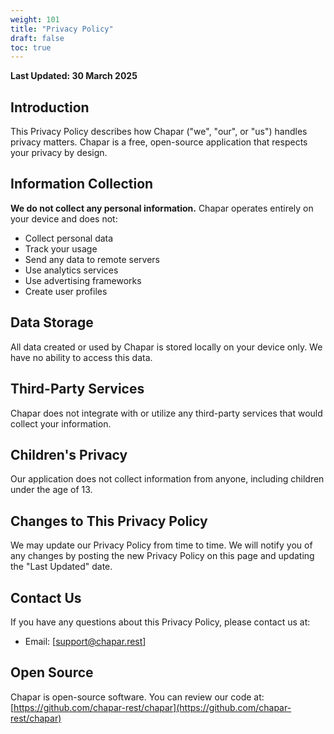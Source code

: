 ```yaml
---
weight: 101
title: "Privacy Policy"
draft: false
toc: true
---
```

**Last Updated: 30 March 2025**

## Introduction

This Privacy Policy describes how Chapar ("we", "our", or "us") handles privacy matters. Chapar is a free, open-source application that respects your privacy by design.

## Information Collection

**We do not collect any personal information.** Chapar operates entirely on your device and does not:
- Collect personal data
- Track your usage
- Send any data to remote servers
- Use analytics services
- Use advertising frameworks
- Create user profiles

## Data Storage

All data created or used by Chapar is stored locally on your device only. We have no ability to access this data.

## Third-Party Services

Chapar does not integrate with or utilize any third-party services that would collect your information.

## Children's Privacy

Our application does not collect information from anyone, including children under the age of 13.

## Changes to This Privacy Policy

We may update our Privacy Policy from time to time. We will notify you of any changes by posting the new Privacy Policy on this page and updating the "Last Updated" date.

## Contact Us

If you have any questions about this Privacy Policy, please contact us at:
- Email: [support@chapar.rest]

## Open Source

Chapar is open-source software. You can review our code at:
[https://github.com/chapar-rest/chapar](https://github.com/chapar-rest/chapar)
